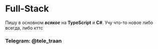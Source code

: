 <h1><b>Full-Stack</i></b></h1>

Пишу в основном <b><i>всякое</i></b> на <b>TypeScript</b> и <b>C#</b>. Учу что-то новое либо всегда, либо кттс

<h3>Telegram: <b>@tele_traan</b></h3>

